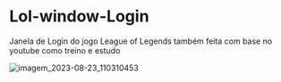 # Lol-window-Login
Janela de Login do jogo League of Legends também feita com base no youtube como treino e estudo

![imagem_2023-08-23_110310453](https://github.com/MatheusP-php/Lol-window-Login/assets/83077665/113285fe-0065-4ea0-80dd-3ff3fa56f0a0)

